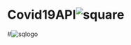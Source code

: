 # Covid19API![square](https://github.com/Covid-19-Karnataka/Covid19API/assets/48100956/5e7b26e1-f1e5-4c5a-8f28-c768419ed594)
#![sqlogo](####https://github.com/Covid-19-Karnataka/Covid19API/assets/48100956/17ca0377-85a5-4701-ae9c-c6c4ddb3f8b2)
